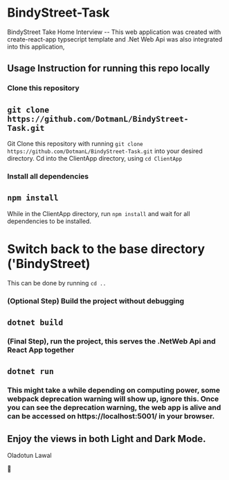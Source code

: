 # BindyStreet-Task
BindyStreet Take Home Interview -- This web application was created with create-react-app typsecript template and .Net Web Api was also integrated into this application,

## Usage Instruction for running this repo locally

### Clone this repository
## `git clone https://github.com/DotmanL/BindyStreet-Task.git`
Git Clone this repository with running `git clone https://github.com/DotmanL/BindyStreet-Task.git` into your desired directory.
Cd into the ClientApp directory, using `cd ClientApp`

### Install all dependencies 
## `npm install`
While in the ClientApp directory, run `npm install` and wait for all dependencies to be installed.

# Switch back to the base directory ('BindyStreet)
This can be done by running `cd ..`

###  (Optional Step) Build the project without debugging
## `dotnet build`

### (Final Step), run the project, this serves the .NetWeb Api and React App together
## `dotnet run`
### This might take a while depending on computing power, some webpack deprecation warning will show up, ignore this. Once you can see the deprecation warning, the web app is alive and can be accessed on https://localhost:5001/ in your browser.

## Enjoy the views in both Light and Dark Mode.

Oladotun Lawal

🙂



